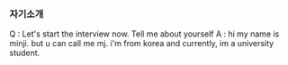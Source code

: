 
### 자기소개
Q : Let's start the interview now. Tell me about yourself
A : hi my name is minji. but u can call me mj. 
i'm from korea and currently, im a university student. 


